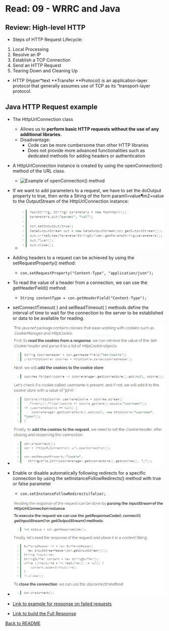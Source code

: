 # Read: 09 - WRRC and Java

## Review: High-level HTTP

- Steps of HTTP Request Lifecycle:

1. Local Processing
2. Resolve an IP
3. Establish a TCP Connection
4. Send an HTTP Request
5. Tearing Down and Cleaning Up

- HTTP (Hyper*text **Transfer **Protocol) is an application-layer protocol that generally assumes use of TCP as its “transport-layer protocol.

## Java HTTP Request example

- The HttpUrlConnection class
  - Allows us to **perform basic HTTP requests without the use of any additional libraries.**
  - Disadvantage:
    - Code can be more cumbersome than other HTTP libraries
    - Does not provide more advanced functionalities such as dedicated methods for adding headers or authentication
- A HttpUrlConnection instance is created by using the openConnection() method of the URL class.

  - ![Example of openConnection() method](img/openConnecitonMethod.PNG)

- If we want to add parameters to a request, we have to set the doOutput property to true, then write a String of the form param1=value¶m2=value to the OutputStream of the HttpUrlConnection instance:

  - ![Example of getOutputMethod() method](img/getOutPutMethod.PNG)

- Adding headers to a request can be achieved by using the setRequestProperty() method:
  - ```con.setRequestProperty("Content-Type", "application/json");```
- To read the value of a header from a connection, we can use the getHeaderField() method:
  - ```String contentType = con.getHeaderField("Content-Type");```
- setConnectTimeout( ) and setReadTimeout( ) methods define the interval of time to wait for the connection to the server to be established or data to be available for reading.

- ![Example for handling cookies](img/handleCookies.PNG)

- Enable or disable automatically following redirects for a specific connection by using the setInstanceFollowRedirects() method with true or false parameter
  - ```con.setInstanceFollowRedirects(false);```

- ![Example of reading the response](img/readingResponse.PNG)

- [Link to example for response on failed requests](https://www.baeldung.com/java-http-request#10-reading-the-response-on-failed-requests)
- [Link to build the Full Response](https://www.baeldung.com/java-http-request#11-building-the-full-response)

[Back to README](README.md)
